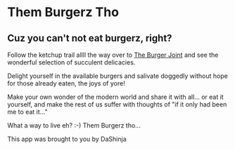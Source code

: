 # Them Burgerz Tho

## Cuz you can't not eat burgerz, right?

Follow the ketchup trail allll the way over to [The Burger Joint](https://immense-sea-80454.herokuapp.com/) and see the wonderful selection of succulent delicacies.

Delight yourself in the available burgers and salivate doggedly without hope for those already eaten, the joys of yore!

Make your own wonder of the modern world and share it with all...
or eat it yourself, and make the rest of us suffer with thoughts of "if it only had been me to eat it..."

What a way to live eh? :-)
Them Burgerz tho...


This app was brought to you by DaShinja
